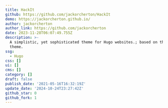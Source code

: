 ```yaml
---
title: HackIt
github: https://github.com/jackorcherton/HackIt
demo: https://jackorcherton.github.io/
author: jackorcherton
author_link: https://github.com/jackorcherton
date: 2023-11-28T06:07:49.755Z
description: >-
  A simplistic, yet sophisticated theme for Hugo websites.; based on the LoveIt
  theme.
ssg:
  - Hugo
css: []
ui: []
cms: []
category: []
draft: false
publish_date: '2021-05-16T16:32:19Z'
update_date: '2024-10-24T23:27:42Z'
github_star: 0
github_fork: 1
---
```

